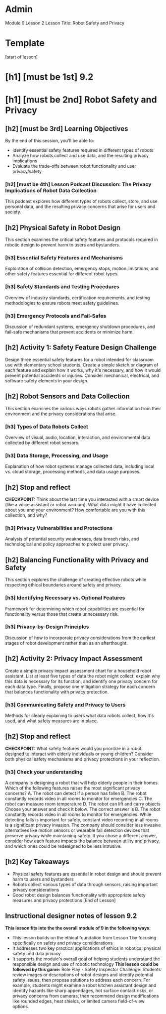 
# Admin
Module 9
Lesson 2
Lesson Title: Robot Safety and Privacy
# Template
[start of lesson]
# [h1] [must be 1st] 9.2
# [h1] [must be 2nd] Robot Safety and Privacy
## [h2] [must be 3rd] Learning Objectives
By the end of this session, you'll be able to:
- Identify essential safety features required in different types of robots
- Analyze how robots collect and use data, and the resulting privacy implications
- Evaluate the trade-offs between robot functionality and user privacy/safety
### [h2] [must be 4th] Lesson Podcast Discussion: The Privacy Implications of Robot Data Collection
This podcast explores how different types of robots collect, store, and use personal data, and the resulting privacy concerns that arise for users and society.
## [h2] Physical Safety in Robot Design
This section examines the critical safety features and protocols required in robotic design to prevent harm to users and bystanders.
### [h3] Essential Safety Features and Mechanisms
Exploration of collision detection, emergency stops, motion limitations, and other safety features essential for different robot types.
### [h3] Safety Standards and Testing Procedures
Overview of industry standards, certification requirements, and testing methodologies to ensure robots meet safety guidelines.
### [h3] Emergency Protocols and Fail-Safes
Discussion of redundant systems, emergency shutdown procedures, and fail-safe mechanisms that prevent accidents or minimize harm.
## [h2] **Activity 1: Safety Feature Design Challenge**
Design three essential safety features for a robot intended for classroom use with elementary school students. Create a simple sketch or diagram of each feature and explain how it works, why it's necessary, and how it would prevent potential accidents or injuries. Consider mechanical, electrical, and software safety elements in your design.
## [h2] Robot Sensors and Data Collection
This section examines the various ways robots gather information from their environment and the privacy considerations that arise.
### [h3] Types of Data Robots Collect
Overview of visual, audio, location, interaction, and environmental data collected by different robot sensors.
### [h3] Data Storage, Processing, and Usage
Explanation of how robot systems manage collected data, including local vs. cloud storage, processing methods, and data usage purposes.
## [h2] Stop and reflect

**CHECKPOINT:** Think about the last time you interacted with a smart device (like a voice assistant or robot vacuum). What data might it have collected about you and your environment? How comfortable are you with this collection, and why?

### [h3] Privacy Vulnerabilities and Protections
Analysis of potential security weaknesses, data breach risks, and technological and policy approaches to protect user privacy.
## [h2] Balancing Functionality with Privacy and Safety
This section explores the challenge of creating effective robots while respecting ethical boundaries around safety and privacy.
### [h3] Identifying Necessary vs. Optional Features
Framework for determining which robot capabilities are essential for functionality versus those that create unnecessary risk.
### [h3] Privacy-by-Design Principles
Discussion of how to incorporate privacy considerations from the earliest stages of robot development rather than as an afterthought.
## [h2] **Activity 2: Privacy Impact Assessment**
Create a simple privacy impact assessment chart for a household robot assistant. List at least five types of data the robot might collect, explain why this data is necessary for its function, and identify one privacy concern for each data type. Finally, propose one mitigation strategy for each concern that balances functionality with privacy protection.
### [h3] Communicating Safety and Privacy to Users
Methods for clearly explaining to users what data robots collect, how it's used, and what safety measures are in place.
## [h2] Stop and reflect

**CHECKPOINT:** What safety features would you prioritize in a robot designed to interact with elderly individuals or young children? Consider both physical safety mechanisms and privacy protections in your reflection.

### **[h3] Check your understanding**
A company is designing a robot that will help elderly people in their homes. Which of the following features raises the most significant privacy concerns?
A. The robot can detect if a person has fallen
B. The robot constantly records video in all rooms to monitor for emergencies
C. The robot can measure room temperature
D. The robot can lift and carry objects
Choose your answer and check it below.
The correct answer is B. The robot constantly records video in all rooms to monitor for emergencies. While detecting falls is important for safety, constant video recording in all rooms is a significant privacy invasion. The company should consider less invasive alternatives like motion sensors or wearable fall detection devices that preserve privacy while maintaining safety. If you chose a different answer, consider how each feature impacts the balance between utility and privacy, and which ones could be redesigned to be less intrusive.
## [h2] Key Takeaways
- Physical safety features are essential in robot design and should prevent harm to users and bystanders
- Robots collect various types of data through sensors, raising important privacy considerations
- Good robot design balances functionality with appropriate safety measures and privacy protections
[End of Lesson]
## Instructional designer notes of lesson 9.2
**This lesson fits into the the overall module of 9 in the following ways:**
- This lesson builds on the ethical foundation from Lesson 1 by focusing specifically on safety and privacy considerations
- It addresses two key practical applications of ethics in robotics: physical safety and data privacy
- It supports the module's overall goal of helping students understand the responsible design and use of robotic technology
**This lesson could be followed by this game:**
Role Play - Safety Inspector Challenge: Students review images or descriptions of robot designs and identify potential safety issues, then propose solutions to address each concern. For example, students might examine a robot kitchen assistant design and identify hazards like sharp appendages, hot surface contact risks, or privacy concerns from cameras, then recommend design modifications like rounded edges, heat shields, or limited camera field-of-view options.

